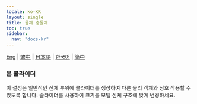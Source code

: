 ```yaml
---
locale: ko-KR
layout: single
title: 몸체 충돌체
toc: true
sidebar:
  nav: "docs-kr"
---
```

[Eng](/dancexr/features/xps_body_colliders) | [繁中](/tw/dancexr/features/xps_body_colliders) | [日本語](/jp/dancexr/features/xps_body_colliders) | [한국어](/kr/dancexr/features/xps_body_colliders) | [简中](/zh/dancexr/features/xps_body_colliders)

### 본 콜라이더
이 설정은 일반적인 신체 부위에 콜라이더를 생성하여 다른 물리 객체와 상호 작용할 수 있도록 합니다. 슬라이더를 사용하여 크기를 모델 신체 구조에 맞게 변경하세요.